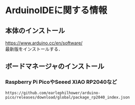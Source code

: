 # ArduinoIDEに関する情報

## 本体のインストール
https://www.arduino.cc/en/software/  
最新版をインストールする．

## ボードマネージャのインストール

### Raspberry Pi PicoやSeeed XIAO RP2040など
```
https://github.com/earlephilhower/arduino-pico/releases/download/global/package_rp2040_index.json
```